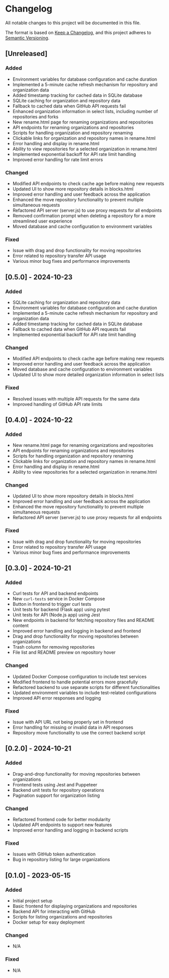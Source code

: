 # Changelog

All notable changes to this project will be documented in this file.

The format is based on [Keep a Changelog](https://keepachangelog.com/en/1.0.0/),
and this project adheres to [Semantic Versioning](https://semver.org/spec/v2.0.0.html).


## [Unreleased]

### Added
- Environment variables for database configuration and cache duration
- Implemented a 5-minute cache refresh mechanism for repository and organization data
- Added timestamp tracking for cached data in SQLite database
- SQLite caching for organization and repository data
- Fallback to cached data when GitHub API requests fail
- Enhanced organization information in select lists, including number of repositories and forks
- New rename.html page for renaming organizations and repositories
- API endpoints for renaming organizations and repositories
- Scripts for handling organization and repository renaming
- Clickable links for organization and repository names in rename.html
- Error handling and display in rename.html
- Ability to view repositories for a selected organization in rename.html
- Implemented exponential backoff for API rate limit handling
- Improved error handling for rate limit errors

### Changed
- Modified API endpoints to check cache age before making new requests
- Updated UI to show more repository details in blocks.html
- Improved error handling and user feedback across the application
- Enhanced the move repository functionality to prevent multiple simultaneous requests
- Refactored API server (server.js) to use proxy requests for all endpoints
- Removed confirmation prompt when deleting a repository for a more streamlined user experience
- Moved database and cache configuration to environment variables

### Fixed
- Issue with drag and drop functionality for moving repositories
- Error related to repository transfer API usage
- Various minor bug fixes and performance improvements



## [0.5.0] - 2024-10-23

### Added
- SQLite caching for organization and repository data
- Environment variables for database configuration and cache duration
- Implemented a 5-minute cache refresh mechanism for repository and organization data
- Added timestamp tracking for cached data in SQLite database
- Fallback to cached data when GitHub API requests fail
- Implemented exponential backoff for API rate limit handling

### Changed
- Modified API endpoints to check cache age before making new requests
- Improved error handling and user feedback across the application
- Moved database and cache configuration to environment variables
- Updated UI to show more detailed organization information in select lists

### Fixed
- Resolved issues with multiple API requests for the same data
- Improved handling of GitHub API rate limits

## [0.4.0] - 2024-10-22

### Added
- New rename.html page for renaming organizations and repositories
- API endpoints for renaming organizations and repositories
- Scripts for handling organization and repository renaming
- Clickable links for organization and repository names in rename.html
- Error handling and display in rename.html
- Ability to view repositories for a selected organization in rename.html

### Changed
- Updated UI to show more repository details in blocks.html
- Improved error handling and user feedback across the application
- Enhanced the move repository functionality to prevent multiple simultaneous requests
- Refactored API server (server.js) to use proxy requests for all endpoints

### Fixed
- Issue with drag and drop functionality for moving repositories
- Error related to repository transfer API usage
- Various minor bug fixes and performance improvements

## [0.3.0] - 2024-10-21

### Added
- Curl tests for API and backend endpoints
- New `curl-tests` service in Docker Compose
- Button in frontend to trigger curl tests
- Unit tests for backend (Flask app) using pytest
- Unit tests for API (Node.js app) using Jest
- New endpoints in backend for fetching repository files and README content
- Improved error handling and logging in backend and frontend
- Drag and drop functionality for moving repositories between organizations
- Trash column for removing repositories
- File list and README preview on repository hover

### Changed
- Updated Docker Compose configuration to include test services
- Modified frontend to handle potential errors more gracefully
- Refactored backend to use separate scripts for different functionalities
- Updated environment variables to include test-related configurations
- Improved API error responses and logging

### Fixed
- Issue with API URL not being properly set in frontend
- Error handling for missing or invalid data in API responses
- Repository move functionality to use the correct backend script

## [0.2.0] - 2024-10-21

### Added
- Drag-and-drop functionality for moving repositories between organizations
- Frontend tests using Jest and Puppeteer
- Backend unit tests for repository operations
- Pagination support for organization listing

### Changed
- Refactored frontend code for better modularity
- Updated API endpoints to support new features
- Improved error handling and logging in backend scripts

### Fixed
- Issues with GitHub token authentication
- Bug in repository listing for large organizations

## [0.1.0] - 2023-05-15

### Added
- Initial project setup
- Basic frontend for displaying organizations and repositories
- Backend API for interacting with GitHub
- Scripts for listing organizations and repositories
- Docker setup for easy deployment

### Changed
- N/A

### Fixed
- N/A




